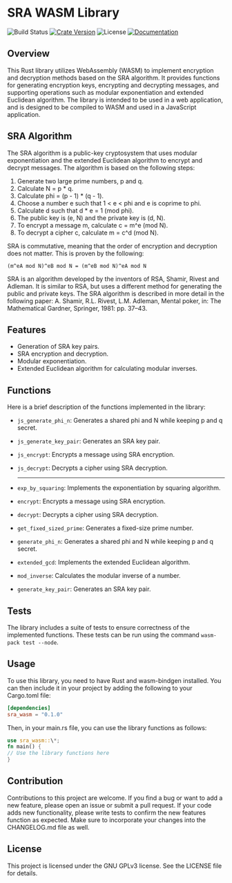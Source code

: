 # SRA WASM Library

![Build Status](https://github.com/zkCohort/sra-wasm/actions/workflows/rust.yml/badge.svg?branch=main)
[![Crate Version](https://img.shields.io/crates/v/sra-wasm.svg)](https://crates.io/crates/sra-wasm)
![License](https://img.shields.io/crates/l/sra-wasm)
[![Documentation](https://docs.rs/sra-wasm/badge.svg)](https://docs.rs/sra-wasm)

## Overview

This Rust library utilizes WebAssembly (WASM) to implement encryption and decryption methods based on the SRA algorithm. It provides functions for generating encryption keys, encrypting and decrypting messages, and supporting operations such as modular exponentiation and extended Euclidean algorithm. The library is intended to be used in a web application, and is designed to be compiled to WASM and used in a JavaScript application.

## SRA Algorithm

The SRA algorithm is a public-key cryptosystem that uses modular exponentiation and the extended Euclidean algorithm to encrypt and decrypt messages. The algorithm is based on the following steps:

1. Generate two large prime numbers, p and q.
2. Calculate N = p \* q.
3. Calculate phi = (p - 1) \* (q - 1).
4. Choose a number e such that 1 < e < phi and e is coprime to phi.
5. Calculate d such that d \* e = 1 (mod phi).
6. The public key is (e, N) and the private key is (d, N).
7. To encrypt a message m, calculate c = m^e (mod N).
8. To decrypt a cipher c, calculate m = c^d (mod N).

SRA is commutative, meaning that the order of encryption and decryption does not matter. This is proven by the following:

```
(m^eA mod N)^eB mod N = (m^eB mod N)^eA mod N
```

SRA is an algorithm developed by the inventors of RSA, Shamir, Rivest and Adleman. It is similar to RSA, but uses a different method for generating the public and private keys. The SRA algorithm is described in more detail in the following paper: A. Shamir, R.L. Rivest, L.M. Adleman, Mental poker, in: The Mathematical Gardner, Springer, 1981: pp. 37–43.

## Features

- Generation of SRA key pairs.
- SRA encryption and decryption.
- Modular exponentiation.
- Extended Euclidean algorithm for calculating modular inverses.

## Functions

Here is a brief description of the functions implemented in the library:

- `js_generate_phi_n`: Generates a shared phi and N while keeping p and q secret.
- `js_generate_key_pair`: Generates an SRA key pair.
- `js_encrypt`: Encrypts a message using SRA encryption.
- `js_decrypt`: Decrypts a cipher using SRA decryption.
  
  -----
- `exp_by_squaring`: Implements the exponentiation by squaring algorithm.
- `encrypt`: Encrypts a message using SRA encryption.
- `decrypt`: Decrypts a cipher using SRA decryption.
- `get_fixed_sized_prime`: Generates a fixed-size prime number.
- `generate_phi_n`: Generates a shared phi and N while keeping p and q secret.
- `extended_gcd`: Implements the extended Euclidean algorithm.
- `mod_inverse`: Calculates the modular inverse of a number.
- `generate_key_pair`: Generates an SRA key pair.

## Tests

The library includes a suite of tests to ensure correctness of the implemented functions. These tests can be run using the command `wasm-pack test --node`.

## Usage

To use this library, you need to have Rust and wasm-bindgen installed. You can then include it in your project by adding the following to your Cargo.toml file:

```toml
[dependencies]
sra_wasm = "0.1.0"
```

Then, in your main.rs file, you can use the library functions as follows:

```rust
use sra_wasm::\*;
fn main() {
// Use the library functions here
}
```

## Contribution

Contributions to this project are welcome. If you find a bug or want to add a new feature, please open an issue or submit a pull request. If your code adds new functionality, please write tests to confirm the new features function as expected.
Make sure to incorporate your changes into the CHANGELOG.md file as well.

## License

This project is licensed under the GNU GPLv3 license. See the LICENSE file for details.
